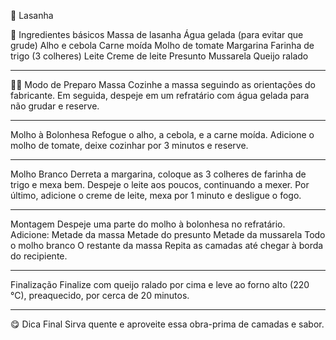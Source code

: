 🍝 Lasanha

🧂 Ingredientes básicos
Massa de lasanha
Água gelada (para evitar que grude)
Alho e cebola
Carne moída
Molho de tomate
Margarina
Farinha de trigo (3 colheres)
Leite
Creme de leite
Presunto
Mussarela
Queijo ralado

---

👩‍🍳 Modo de Preparo
Massa
Cozinhe a massa seguindo as orientações do fabricante.
Em seguida, despeje em um refratário com água gelada para não grudar e reserve.

---

Molho à Bolonhesa
Refogue o alho, a cebola, e a carne moída.
Adicione o molho de tomate, deixe cozinhar por 3 minutos e reserve.

---

Molho Branco
Derreta a margarina, coloque as 3 colheres de farinha de trigo e mexa bem.
Despeje o leite aos poucos, continuando a mexer.
Por último, adicione o creme de leite, mexa por 1 minuto e desligue o fogo.

---

Montagem
Despeje uma parte do molho à bolonhesa no refratário.
Adicione:
Metade da massa
Metade do presunto
Metade da mussarela
Todo o molho branco
O restante da massa
Repita as camadas até chegar à borda do recipiente.

---

Finalização
Finalize com queijo ralado por cima e leve ao forno alto (220 °C), preaquecido, por cerca de 20 minutos.

---

😋 Dica Final
Sirva quente e aproveite essa obra-prima de camadas e sabor.
